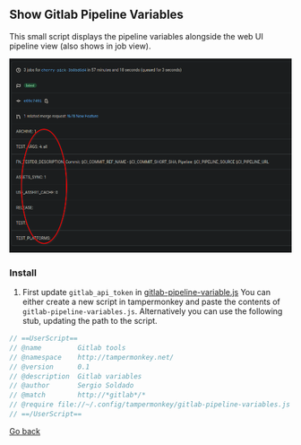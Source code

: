 ## Show Gitlab Pipeline Variables
This small script displays the pipeline variables alongside the web UI pipeline view (also shows in job view).

![Pipeline variables](./docs/gitlab-variables.png)

### Install
1. First update `gitlab_api_token` in [gitlab-pipeline-variable.js](./gitlab-pipeline-variables.js)
You can either create a new script in tampermonkey and paste the contents of `gitlab-pipeline-variables.js`.
Alternatively you can use the following stub, updating the path to the script.

```javascript
// ==UserScript==
// @name         Gitlab tools
// @namespace    http://tampermonkey.net/
// @version      0.1
// @description  Gitlab variables
// @author       Sergio Soldado
// @match        http://*gitlab*/*
// @require file://~/.config/tampermonkey/gitlab-pipeline-variables.js
// ==/UserScript==
```


[Go back](../README.md)